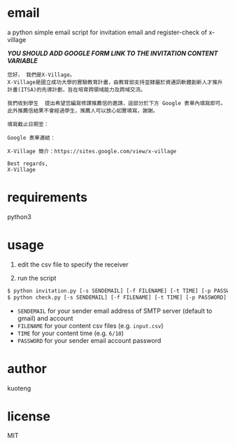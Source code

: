 # email
a python simple email script for invitation email and register-check of x-village

***YOU SHOULD ADD GOOGLE FORM LINK TO THE INVITATION CONTENT VARIABLE***

```
您好， 我們是X-Village。
X-Village是國立成功大學的實驗教育計畫，由教育部支持並隸屬於資通訊軟體創新人才推升計畫(ITSA)的先導計劃，旨在培育跨領域能力及跨域交流。

我們收到學生  提出希望您編寫修課推薦信的邀請，這部分於下方 Google 表單內填寫即可。 此外推薦信結果不會經過學生，推薦人可以放心如實填寫，謝謝。

填寫截止日期至：

Google 表單連結：

X-Village 簡介：https://sites.google.com/view/x-village

Best regards,
X-Village
```

# requirements
python3
# usage

1. edit the csv file to specify the receiver

2. run the script
```sh
$ python invitation.py [-s SENDEMAIL] [-f FILENAME] [-t TIME] [-p PASSWORD]
$ python check.py [-s SENDEMAIL] [-f FILENAME] [-t TIME] [-p PASSWORD]
```

- `SENDEMAIL` for your sender email address of SMTP server (default to gmail) and account
- `FILENAME` for your content csv files (e.g. `input.csv`)
- `TIME` for your content time (e.g. `6/10`)
- `PASSWORD` for your sender email account password

# author
kuoteng
# license
MIT
